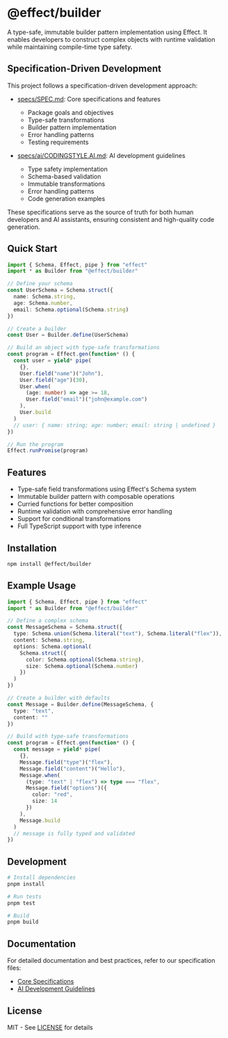 # @effect/builder

A type-safe, immutable builder pattern implementation using Effect. It enables developers to construct complex objects with runtime validation while maintaining compile-time type safety.

## Specification-Driven Development

This project follows a specification-driven development approach:

- [specs/SPEC.md](./specs/SPEC.md): Core specifications and features

  - Package goals and objectives
  - Type-safe transformations
  - Builder pattern implementation
  - Error handling patterns
  - Testing requirements

- [specs/ai/CODINGSTYLE.AI.md](./specs/ai/CODINGSTYLE.AI.md): AI development guidelines
  - Type safety implementation
  - Schema-based validation
  - Immutable transformations
  - Error handling patterns
  - Code generation examples

These specifications serve as the source of truth for both human developers and AI assistants, ensuring consistent and high-quality code generation.

## Quick Start

```typescript
import { Schema, Effect, pipe } from "effect"
import * as Builder from "@effect/builder"

// Define your schema
const UserSchema = Schema.struct({
  name: Schema.string,
  age: Schema.number,
  email: Schema.optional(Schema.string)
})

// Create a builder
const User = Builder.define(UserSchema)

// Build an object with type-safe transformations
const program = Effect.gen(function* () {
  const user = yield* pipe(
    {},
    User.field("name")("John"),
    User.field("age")(30),
    User.when(
      (age: number) => age >= 18,
      User.field("email")("john@example.com")
    ),
    User.build
  )
  // user: { name: string; age: number; email: string | undefined }
})

// Run the program
Effect.runPromise(program)
```

## Features

- Type-safe field transformations using Effect's Schema system
- Immutable builder pattern with composable operations
- Curried functions for better composition
- Runtime validation with comprehensive error handling
- Support for conditional transformations
- Full TypeScript support with type inference

## Installation

```bash
npm install @effect/builder
```

## Example Usage

```typescript
import { Schema, Effect, pipe } from "effect"
import * as Builder from "@effect/builder"

// Define a complex schema
const MessageSchema = Schema.struct({
  type: Schema.union(Schema.literal("text"), Schema.literal("flex")),
  content: Schema.string,
  options: Schema.optional(
    Schema.struct({
      color: Schema.optional(Schema.string),
      size: Schema.optional(Schema.number)
    })
  )
})

// Create a builder with defaults
const Message = Builder.define(MessageSchema, {
  type: "text",
  content: ""
})

// Build with type-safe transformations
const program = Effect.gen(function* () {
  const message = yield* pipe(
    {},
    Message.field("type")("flex"),
    Message.field("content")("Hello"),
    Message.when(
      (type: "text" | "flex") => type === "flex",
      Message.field("options")({
        color: "red",
        size: 14
      })
    ),
    Message.build
  )
  // message is fully typed and validated
})
```

## Development

```bash
# Install dependencies
pnpm install

# Run tests
pnpm test

# Build
pnpm build
```

## Documentation

For detailed documentation and best practices, refer to our specification files:

- [Core Specifications](./specs/SPEC.md)
- [AI Development Guidelines](./specs/ai/CODINGSTYLE.AI.md)

## License

MIT - See [LICENSE](./LICENSE) for details
